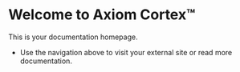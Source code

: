 # Welcome to Axiom Cortex™

This is your documentation homepage.

- Use the navigation above to visit your external site or read more documentation.
